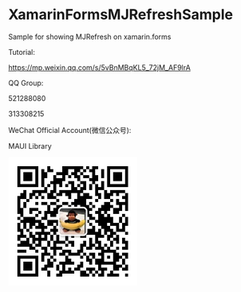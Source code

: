 # XamarinFormsMJRefreshSample
Sample for showing MJRefresh on xamarin.forms 

Tutorial:

https://mp.weixin.qq.com/s/5vBnMBqKL5_72jM_AF9lrA

QQ Group:

521288080

313308215

WeChat Official Account(微信公众号):

MAUI Library

<img src="https://github.com/jingliancui/XamarinFormsMJRefreshSample/blob/master/Images/wechatqrcode.jpg?raw=true"/>

